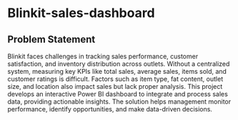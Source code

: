 # Blinkit-sales-dashboard
## Problem Statement
Blinkit faces challenges in tracking sales performance, customer satisfaction, and inventory distribution across outlets. Without a centralized system, measuring key KPIs like total sales, average sales, items sold, and customer ratings is difficult. Factors such as item type, fat content, outlet size, and location also impact sales but lack proper analysis. This project develops an interactive Power BI dashboard to integrate and process sales data, providing actionable insights. The solution helps management monitor performance, identify opportunities, and make data-driven decisions. 
